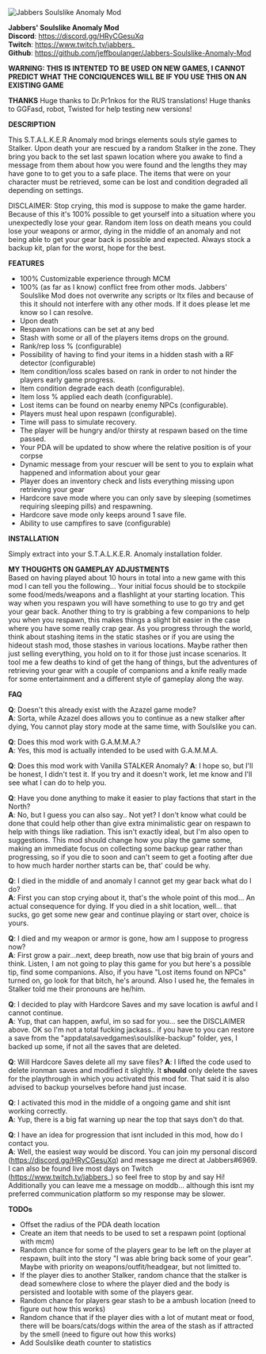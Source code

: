 

![Jabbers Soulslike Anomaly Mod](https://cdn.discordapp.com/attachments/415664512981794818/1095127013150445680/Soulslike_Logo_-_Compressed.gif)  


**Jabbers' Soulslike Anomaly Mod**  
**Discord**: https://discord.gg/HRyCGesuXq  
**Twitch**: https://www.twitch.tv/jabbers_  
**Github**: https://github.com/jeffboulanger/Jabbers-Soulslike-Anomaly-Mod

**WARNING: THIS IS INTENTED TO BE USED ON NEW GAMES, I CANNOT PREDICT WHAT THE CONCIQUENCES WILL BE IF YOU USE THIS ON AN EXISTING GAME**

**THANKS**
Huge thanks to Dr.Pr1nkos for the RUS translations!
Huge thanks to GGFasd, robot, Twisted for help testing new versions!

**DESCRIPTION**

This S.T.A.L.K.E.R Anomaly mod brings elements souls style games to Stalker. Upon death your are rescued by a random Stalker in the zone. They bring you back to the set last spawn location where you awake to find a message from them about how you were found and the lengths they may have gone to to get you to a safe place. The items that were on your character must be retrieved, some can be lost and condition degraded all depending on settings.     

DISCLAIMER: Stop crying, this mod is suppose to make the game harder. Because of this it's 100% possible to get yourself into a situation where you unexpectedly lose your gear. Random item loss on death means you could lose your weapons or armor, dying in the middle of an anomaly and not being able to get your gear back is possible and expected.  Always stock a backup kit, plan for the worst, hope for the best.

**FEATURES**

- 100% Customizable experience through MCM
- 100% (as far as I know) conflict free from other mods.  Jabbers' Soulslike Mod does not overwrite any scripts or ltx files and because of this it should not interfere with any other mods. If it does please let me know so I can resolve.
- Upon death
 - Respawn locations can be set at any bed
 - Stash with some or all of the players items drops on the ground.
 - Rank/rep loss % (configurable)
 - Possibility of having to find your items in a hidden stash with a RF detector (configurable)
 - Item condition/loss scales based on rank in order to not hinder the players early game progress.
 - Item condition degrade each death (configurable).
 - Item loss % applied each death (configurable).
 - Lost items can be found on nearby enemy NPCs (configurable).
 - Players must heal upon respawn (configurable).
 - Time will pass to simulate recovery.
 - The player will be hungry and/or thirsty at respawn based on the time passed.
 - Your PDA will be updated to show where the relative position is of your corpse
 - Dynamic message from your rescuer will be sent to you to explain what happened and information about your gear
 - Player does an inventory check and lists everything missing upon retrieving your gear
- Hardcore save mode where you can only save by sleeping (sometimes requiring sleeping pills) and respawning.
 - Hardcore save mode only keeps around 1 save file.
 - Ability to use campfires to save (configurable)

**INSTALLATION**

Simply extract into your S.T.A.L.K.E.R. Anomaly installation folder.

**MY THOUGHTS ON GAMEPLAY ADJUSTMENTS**  
Based on having played about 10 hours in total into a new game with this mod I can tell you the following... Your initial focus should be to stockpile some food/meds/weapons and a flashlight at your starting location. This way when you respawn you will have something to use to go try and get your gear back.  Another thing to try is grabbing a few companions to help you when you respawn, this makes things a slight bit easier in the case where you have some really crap gear.  As you progress through the world, think about stashing items in the static stashes or if you are using the hideout stash mod, those stashes in various locations.  Maybe rather then just selling everything, you hold on to it for those just incase scenarios.  It tool me a few deaths to kind of get the hang of things, but the adventures of retrieving your gear with a couple of companions and a knife really made for some entertainment and a different style of gameplay along the way.

**FAQ**

**Q**: Doesn't this already exist with the Azazel game mode?  
**A**: Sorta, while Azazel does allows you to continue as a new stalker after dying, You cannot play story mode at the same time, with Soulslike you can.

**Q**: Does this mod work with G.A.M.M.A.?    
**A**: Yes, this mod is actually intended to be used with G.A.M.M.A.

**Q**: Does this mod work with Vanilla STALKER Anomaly?
**A**: I hope so, but I'll be honest, I didn't test it. If you try and it doesn't work, let me know and I'll see what I can do to help you.

**Q**: Have you done anything to make it easier to play factions that start in the North?    
**A**: No, but I guess you can also say.. Not yet? I don't know what could be done that could help other than give extra minimalistic gear on respawn to help with things like radiation. This isn't exactly ideal, but I'm also open to suggestions.  This mod should change how you play the game some, making an immediate focus on collecting some backup gear rather than progressing, so if you die to soon and can't seem to get a footing after due to how much harder norther starts can be, that' could be why.

**Q**: I died in the middle of and anomaly I cannot get my gear back what do I do?  
**A**: First you can stop crying about it, that's the whole point of this mod... An actual consequence for dying.  If you died in a shit location, well... that sucks, go get some new gear and continue playing or start over, choice is yours.

**Q**: I died and my weapon or armor is gone, how am I suppose to progress now?  
**A**: First grow a pair...next, deep breath, now use that big brain of yours and think.  Listen, I am not going to play this game for you but here's a possible tip, find some companions.  Also, if you have "Lost items found on NPCs" turned on, go look for that bitch, he's around.  Also I used he, the females in Stalker told me their pronouns are he/him.

**Q**: I decided to play with Hardcore Saves and my save location is awful and I cannot continue.  
**A**: Yup, that can happen, awful, im so sad for you... see the DISCLAIMER above.  OK so I'm not a total fucking jackass.. if you have to you can restore a save from the "appdata\savedgames\soulslike-backup" folder, yes, I backed up some, if not all the saves that are deleted.

**Q**: Will Hardcore Saves delete all my save files?
**A**: I lifted the code used to delete ironman saves and modified it slightly.  It **should** only delete the saves for the playthrough in which you activated this mod for.  That said it is also advised to backup yourselves before hand just incase.

**Q**: I activated this mod in the middle of a ongoing game and shit isnt working correctly.  
**A**: Yup, there is a big fat warning up near the top that says don't do that.  

**Q**: I have an idea for progression that isnt included in this mod, how do I contact you.  
**A**: Well, the easiest way would be discord.  You can join my personal discord (https://discord.gg/HRyCGesuXq) and message me direct at Jabbers#6969. I can also be found live most days on Twitch (https://www.twitch.tv/jabbers_) so feel free to stop by and say Hi! Additionally you can leave me a message on moddb... although this isnt my preferred communication platform so my response may be slower.

**TODOs**
- Offset the radius of the PDA death location 
- Create an item that needs to be used to set a respawn point (optional with mcm)
- Random chance for some of the players gear to be left on the player at respawn, built into the story "I was able bring back some of your gear".  Maybe with priority on weapons/outfit/headgear, but not limitted to.
- If the player dies to another Stalker, random chance that the stalker is dead somewhere close to where the player died and the body is persisted and lootable with some of the players gear.
- Random chance for players gear stash to be a ambush location (need to figure out how this works)
- Random chance that if the player dies with a lot of mutant meat or food, there will be boars/cats/dogs within the area of the stash as if attracted by the smell (need to figure out how this works)
- Add Soulslike death counter to statistics